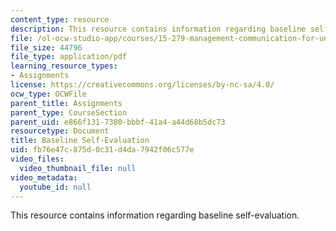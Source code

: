 ```yaml
---
content_type: resource
description: This resource contains information regarding baseline self-evaluation.
file: /ol-ocw-studio-app/courses/15-279-management-communication-for-undergraduates-fall-2012/fb76e47c875d0c31d4da7942f06c577e_MIT15_279F12_eval_baseline.pdf
file_size: 44796
file_type: application/pdf
learning_resource_types:
- Assignments
license: https://creativecommons.org/licenses/by-nc-sa/4.0/
ocw_type: OCWFile
parent_title: Assignments
parent_type: CourseSection
parent_uid: e866f131-7380-bbbf-41a4-a44d68b5dc73
resourcetype: Document
title: Baseline Self-Evaluation
uid: fb76e47c-875d-0c31-d4da-7942f06c577e
video_files:
  video_thumbnail_file: null
video_metadata:
  youtube_id: null
---
```

This resource contains information regarding baseline self-evaluation.